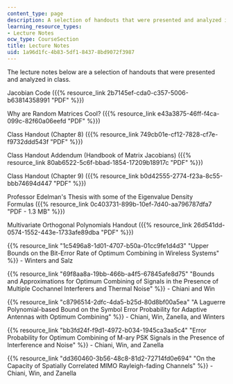 ```yaml
---
content_type: page
description: A selection of handouts that were presented and analyzed in class.
learning_resource_types:
- Lecture Notes
ocw_type: CourseSection
title: Lecture Notes
uid: 1a96d1fc-4b83-5df1-8437-8bd9072f3987
---
```


The lecture notes below are a selection of handouts that were presented and analyzed in class.

Jacobian Code ({{% resource_link 2b7145ef-cda0-c357-5006-b63814358991 "PDF" %}})

Why are Random Matrices Cool? ({{% resource_link e43a3875-46ff-f4ca-099c-82f60a06eefd "PDF" %}})

Class Handout (Chapter 8) ({{% resource_link 749cb01e-cf12-7828-cf7e-f9732ddd543f "PDF" %}})

Class Handout Addendum (Handbook of Matrix Jacobians) ({{% resource_link 80ab6522-5c6f-bbad-1854-17209b18917c "PDF" %}})

Class Handout (Chapter 9) ({{% resource_link b0d42555-2774-f23a-8c55-bbb74694d447 "PDF" %}})

Professor Edelman's Thesis with some of the Eigenvalue Density Formulas ({{% resource_link 0c403731-899b-10ef-7d40-aa796787dfa7 "PDF - 1.3 MB" %}})

Multivariate Orthogonal Polynomials Handout ({{% resource_link 26d541dd-0574-1552-443e-1733afe89dba "PDF" %}})

{{% resource_link "1c5496a8-1d01-4707-b50a-01cc9fe1d4d3" "Upper Bounds on the Bit-Error Rate of Optimum Combining in Wireless Systems" %}} - Winters and Salz

{{% resource_link "69f8aa8a-19bb-466b-a4f5-67845afe8d75" "Bounds and Approximations for Optimum Combining of Signals in the Presence of Multiple Cochannel Interferers and Thermal Noise" %}} - Chiani and Win

{{% resource_link "c8796514-2dfc-4da5-b25d-80d8bf00a5ea" "A Laguerre Polynomial-based Bound on the Symbol Error Probability for Adaptive Antennas with Optimum Combining" %}} - Chiani, Win, Zanella, and Winters

{{% resource_link "bb3fd24f-f9d1-4972-b034-1945ca3aa5c4" "Error Probability for Optimum Combining of M-ary PSK Signals in the Presence of Interference and Noise" %}} - Chiani, Win, and Zanella

{{% resource_link "dd360460-3b56-48c8-81d2-72714fd0e694" "On the Capacity of Spatially Correlated MIMO Rayleigh-fading Channels" %}} - Chiani, Win, and Zanella